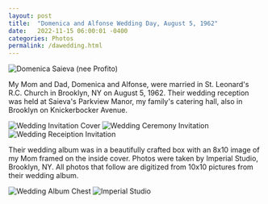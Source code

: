 ```yaml
---
layout: post
title:  "Domenica and Alfonse Wedding Day, August 5, 1962"
date:   2022-11-15 06:00:01 -0400
categories: Photos
permalink: /dawedding.html
---
```


![Domenica Saieva (nee Profito)](/mom_dad_wedding_images/705702162.033569.jpg "Domenica Saieva (nee Profito)")

My Mom and Dad, Domenica and Alfonse, were married in St. Leonard's R.C. Church in Brooklyn, NY on August 5, 1962.
Their wedding reception was held at Saieva's Parkview Manor, my family's catering hall, also in Brooklyn on Knickerbocker Avenue.

![Wedding Invitation Cover](/mom_dad_wedding_images/705701779.248657.jpg "Wedding Invitation Cover")
![Wedding Ceremony Invitation](/mom_dad_wedding_images/705701802.383079.jpg "Wedding Ceremony Invitation")
![Wedding Receiption Invitation](/mom_dad_wedding_images/705701830.020159.jpg "Wedding Receiption Invitation")

Their wedding album was in a beautifully crafted box with an 8x10 image of my Mom framed on the inside cover.
Photos were taken by Imperial Studio, Brooklyn, NY. All photos that follow are digitized from 10x10 pictures
from their wedding album.

![Wedding Album Chest](/mom_dad_wedding_images/IMG_2899.jpeg "Wedding Album Chest")
![Imperial Studio](/mom_dad_wedding_images/IMG_2907.jpeg "Imperial Studio")

